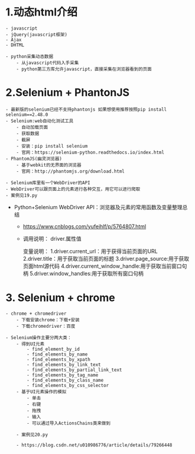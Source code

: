 # 1.动态html介绍
    - javascript
    - jQuery(javascript框架)
    - Ajax
    - DHTML

    - python采集动态数据
        - 从javascript代码入手采集
        - python第三方库允许javascript，直接采集在浏览器看到的页面

# 2.Selenium + PhantonJS
    - 最新版的selenium已经不支持phantonjs 如果想使用推荐按照pip install selenium==2.48.0
    - Selenium:web自动化测试工具
        - 自动加载页面
        - 获取数据
        - 截屏
        - 安装：pip install selenium
        - 官网：https://selenium-python.readthedocs.io/index.html
    - PhantomJS(幽灵浏览器)
        - 基于webkit的无界面的浏览器
        - 官网：http://phantomjs.org/download.html
    
    - Selenium库里有一个WebDriver的API
    - WebDriver可以跟页面上的元素进行各种交互，用它可以进行爬取
    - 案例见19.py

- Python+Selenium WebDriver API：浏览器及元素的常用函数及变量整理总结
    - https://www.cnblogs.com/yufeihlf/p/5764807.html

    - 调用说明：
        driver.属性值
        
        变量说明：
        1.driver.current_url：用于获得当前页面的URL
        2.driver.title：用于获取当前页面的标题
        3.driver.page_source:用于获取页面html源代码
        4.driver.current_window_handle:用于获取当前窗口句柄
        5.driver.window_handles:用于获取所有窗口句柄

# 3. Selenium + chrome
    - chrome + chromedriver
        - 下载安装chrome：下载+安装
        - 下载chromedriver：百度

    - Selenium操作主要分两大类：
        - 得到UI元素
            - find_element_by_id
            - find_elements_by_name
            - find_elements_by_xpath
            - find_elements_by_link_text
            - find_elements_by_partial_link_text
            - find_elements_by_tag_name
            - find_elements_by_class_name
            - find_elements_by_css_selector
        - 基于UI元素操作的模拟
            - 单击
            - 右键
            - 拖拽
            - 输入
            - 可以通过导入ActionsChains类来做到
        
        - 案例见20.py

        - https://blog.csdn.net/u010986776/article/details/79266448
